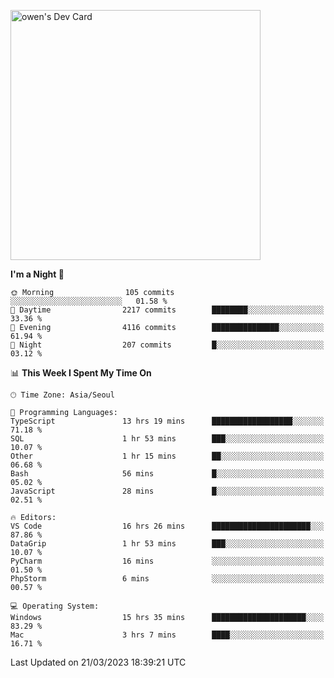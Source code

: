 <a href="https://app.daily.dev/owen_9066"><img src="https://api.daily.dev/devcards/51e5c69f10114f2abe0ae390c27b0828.png?r=hyb" width="400" alt="owen's Dev Card"/></a>

 
 <!--START_SECTION:waka-->
**I'm a Night 🦉** 

```text
🌞 Morning                105 commits         ░░░░░░░░░░░░░░░░░░░░░░░░░   01.58 % 
🌆 Daytime                2217 commits        ████████░░░░░░░░░░░░░░░░░   33.36 % 
🌃 Evening                4116 commits        ███████████████░░░░░░░░░░   61.94 % 
🌙 Night                  207 commits         █░░░░░░░░░░░░░░░░░░░░░░░░   03.12 % 
```


📊 **This Week I Spent My Time On** 

```text
🕑︎ Time Zone: Asia/Seoul

💬 Programming Languages: 
TypeScript               13 hrs 19 mins      ██████████████████░░░░░░░   71.18 % 
SQL                      1 hr 53 mins        ███░░░░░░░░░░░░░░░░░░░░░░   10.07 % 
Other                    1 hr 15 mins        ██░░░░░░░░░░░░░░░░░░░░░░░   06.68 % 
Bash                     56 mins             █░░░░░░░░░░░░░░░░░░░░░░░░   05.02 % 
JavaScript               28 mins             █░░░░░░░░░░░░░░░░░░░░░░░░   02.51 % 

🔥 Editors: 
VS Code                  16 hrs 26 mins      ██████████████████████░░░   87.86 % 
DataGrip                 1 hr 53 mins        ███░░░░░░░░░░░░░░░░░░░░░░   10.07 % 
PyCharm                  16 mins             ░░░░░░░░░░░░░░░░░░░░░░░░░   01.50 % 
PhpStorm                 6 mins              ░░░░░░░░░░░░░░░░░░░░░░░░░   00.57 % 

💻 Operating System: 
Windows                  15 hrs 35 mins      █████████████████████░░░░   83.29 % 
Mac                      3 hrs 7 mins        ████░░░░░░░░░░░░░░░░░░░░░   16.71 % 
```


 Last Updated on 21/03/2023 18:39:21 UTC
<!--END_SECTION:waka-->
